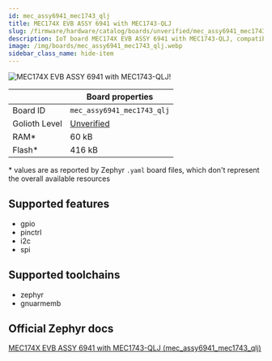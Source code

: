 ```yaml
---
id: mec_assy6941_mec1743_qlj
title: MEC174X EVB ASSY 6941 with MEC1743-QLJ
slug: /firmware/hardware/catalog/boards/unverified/mec_assy6941_mec1743_qlj
description: IoT board MEC174X EVB ASSY 6941 with MEC1743-QLJ, compatible with Golioth at unverified level.
image: /img/boards/mec_assy6941_mec1743_qlj.webp
sidebar_class_name: hide-item
---
```


[//]: # (This is an auto-generated file, do not edit! Changes to it will be lost upon re-generation)

![MEC174X EVB ASSY 6941 with MEC1743-QLJ!](/img/boards/mec_assy6941_mec1743_qlj.webp "MEC174X EVB ASSY 6941 with MEC1743-QLJ")

|                | Board properties     |
| -------------  | -------------------- |
| Board ID       | `mec_assy6941_mec1743_qlj` |
| Golioth Level  | [Unverified](/firmware/hardware#unverified-boards) |
| RAM*           | 60 kB |
| Flash*         | 416 kB |

\* values are as reported by Zephyr `.yaml` board files, which don't represent the overall available resources



## Supported features

* gpio
* pinctrl
* i2c
* spi

## Supported toolchains

* zephyr
* gnuarmemb

## Official Zephyr docs

[MEC174X EVB ASSY 6941 with MEC1743-QLJ (mec_assy6941_mec1743_qlj)](https://docs.zephyrproject.org/latest/boards/microchip/mec_assy6941/doc/index.html)
